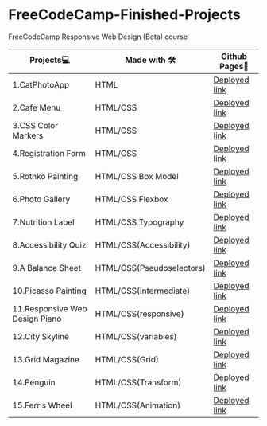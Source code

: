 # FreeCodeCamp-Finished-Projects
FreeCodeCamp Responsive Web Design (Beta) course

|**Projects💻**|**Made with 🛠**|**Github Pages:link:**|
|----------------------------|----------------------|----------------------------|
|1.CatPhotoApp|HTML|[Deployed link](https://kanyshaiosmonova.github.io/FreeCodeCamp-Finished-Projects/CatPhotoApp/index.html)|
|2.Cafe Menu|HTML/CSS|[Deployed link](https://kanyshaiosmonova.github.io/FreeCodeCamp-Finished-Projects/Cafe-Menu/index.html)|
|3.CSS Color Markers |HTML/CSS|[Deployed link](https://kanyshaiosmonova.github.io/FreeCodeCamp-Finished-Projects/CSS-Color-Markers/index.html)|
|4.Registration Form |HTML/CSS|[Deployed link](https://kanyshaiosmonova.github.io/FreeCodeCamp-Finished-Projects/Registration-Form/index.html)|
|5.Rothko Painting |HTML/CSS Box Model|[Deployed link](https://kanyshaiosmonova.github.io/FreeCodeCamp-Finished-Projects/Rothko-Painting/index.html)|
|6.Photo Gallery |HTML/CSS Flexbox|[Deployed link](https://kanyshaiosmonova.github.io/FreeCodeCamp-Finished-Projects/Photo-Gallery/index.html)|
|7.Nutrition Label |HTML/CSS Typography|[Deployed link](https://kanyshaiosmonova.github.io/FreeCodeCamp-Finished-Projects/Nutrition-Label/index.html)|
|8.Accessibility Quiz |HTML/CSS(Accessibility)|[Deployed link](https://kanyshaiosmonova.github.io/FreeCodeCamp-Finished-Projects/Accessibility-Quiz/index.html)|
|9.A Balance Sheet |HTML/CSS(Pseudoselectors)|[Deployed link](https://kanyshaiosmonova.github.io/FreeCodeCamp-Finished-Projects/Balance-Sheet/index.html)|
|10.Picasso Painting |HTML/CSS(Intermediate)|[Deployed link](https://kanyshaiosmonova.github.io/FreeCodeCamp-Finished-Projects/Picasso-Painting/index.html)|
|11.Responsive Web Design Piano |HTML/CSS(responsive)|[Deployed link](https://kanyshaiosmonova.github.io/FreeCodeCamp-Finished-Projects/Responsive-Web-Design-Piano/index.html)|
|12.City Skyline |HTML/CSS(variables)|[Deployed link](https://kanyshaiosmonova.github.io/FreeCodeCamp-Finished-Projects/City-Skyline/index.html)|
|13.Grid Magazine|HTML/CSS(Grid)|[Deployed link](https://kanyshaiosmonova.github.io/FreeCodeCamp-Finished-Projects/Grid-Magazine/index.html)|
|14.Penguin |HTML/CSS(Transform)|[Deployed link](https://kanyshaiosmonova.github.io/FreeCodeCamp-Finished-Projects/Penguin/index.html)|
|15.Ferris Wheel |HTML/CSS(Animation)|[Deployed link](https://kanyshaiosmonova.github.io/FreeCodeCamp-Finished-Projects/Ferris-Wheel/index.html)

